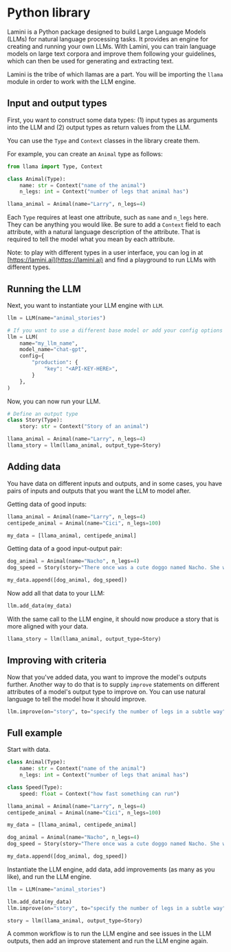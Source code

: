 # Python library

Lamini is a Python package designed to build Large Language Models (LLMs) for natural language processing tasks. It provides an engine for creating and running your own LLMs. With Lamini, you can train language models on large text corpora and improve them following your guidelines, which can then be used for generating and extracting text.

Lamini is the tribe of which llamas are a part. You will be importing the `llama` module in order to work with the LLM engine.

## Input and output types

First, you want to construct some data types: (1) input types as arguments into the LLM and (2) output types as return values from the LLM.

You can use the `Type` and `Context` classes in the library create them.

For example, you can create an `Animal` type as follows:

```python
from llama import Type, Context

class Animal(Type):
    name: str = Context("name of the animal")
    n_legs: int = Context("number of legs that animal has")

llama_animal = Animal(name="Larry", n_legs=4)
```

Each `Type` requires at least one attribute, such as `name` and `n_legs` here. They can be anything you would like. Be sure to add a `Context` field to each attribute, with a natural language description of the attribute. That is required to tell the model what you mean by each attribute.

Note: to play with different types in a user interface, you can log in at [https://lamini.ai](https://lamini.ai) and find a playground to run LLMs with different types. 


## Running the LLM

Next, you want to instantiate your LLM engine with `LLM`.

```python
llm = LLM(name="animal_stories")

# If you want to use a different base model or add your config options here
llm = LLM(
    name="my_llm_name",
    model_name="chat-gpt",
    config={
        "production": {
            "key": "<API-KEY-HERE>",
        }
    },
)
```

Now, you can now run your LLM.

```python
# Define an output type
class Story(Type):
    story: str = Context("Story of an animal")

llama_animal = Animal(name="Larry", n_legs=4)
llama_story = llm(llama_animal, output_type=Story)
```

## Adding data

You have data on different inputs and outputs, and in some cases, you have pairs of inputs and outputs that you want the LLM to model after.

Getting data of good inputs:

```python
llama_animal = Animal(name="Larry", n_legs=4)
centipede_animal = Animal(name="Cici", n_legs=100)

my_data = [llama_animal, centipede_animal]
```

Getting data of a good input-output pair:

```python
dog_animal = Animal(name="Nacho", n_legs=4)
dog_speed = Story(story="There once was a cute doggo named Nacho. She was a golden retriever who liked to run. All four of her paws were adorable.")

my_data.append([dog_animal, dog_speed])
```

Now add all that data to your LLM:

```python
llm.add_data(my_data)
```

With the same call to the LLM engine, it should now produce a story that is more aligned with your data.

```python
llama_story = llm(llama_animal, output_type=Story)
```

## Improving with criteria

Now that you've added data, you want to improve the model's outputs further. Another way to do that is to supply `improve` statements on different attributes of a model's output type to improve on. You can use natural language to tell the model how it should improve.

```python
llm.improve(on="story", to="specify the number of legs in a subtle way")
```

## Full example

Start with data.

```python
class Animal(Type):
    name: str = Context("name of the animal")
    n_legs: int = Context("number of legs that animal has")

class Speed(Type):
    speed: float = Context("how fast something can run")

llama_animal = Animal(name="Larry", n_legs=4)
centipede_animal = Animal(name="Cici", n_legs=100)

my_data = [llama_animal, centipede_animal]

dog_animal = Animal(name="Nacho", n_legs=4)
dog_speed = Story(story="There once was a cute doggo named Nacho. She was a golden retriever who liked to run. All four of her paws were adorable.")

my_data.append([dog_animal, dog_speed])
```

Instantiate the LLM engine, add data, add improvements (as many as you like), and run the LLM engine.

```python
llm = LLM(name="animal_stories")

llm.add_data(my_data)
llm.improve(on="story", to="specify the number of legs in a subtle way")

story = llm(llama_animal, output_type=Story)
```

A common workflow is to run the LLM engine and see issues in the LLM outputs, then add an improve statement and run the LLM engine again.

